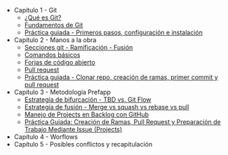 - Capítulo 1 - Git
  - [¿Qué es Git?](./01_git/01_que_e_git.md)
  - [Fundamentos de Git](./01_git/02_fundamentos_de_git.md)
  - [Práctica guiada - Primeros pasos, configuración e instalación](./01_git/03_practica_guiada.md)
- Capítulo 2 - Manos a la obra
  - [Secciones git - Ramificación - Fusión](./02_hands_on/01_git_sections.md)
  - [Comandos básicos](./02_hands_on/02_basic_commands.md)
  - [Forjas de código abierto](02_hands_on/03_remote_repo.md)
  - [Pull request](./02_hands_on/04_pull_request.md)
  - [Práctica guiada - Clonar repo, creación de ramas, primer commit y pull request](./02_hands_on/05_Guided_practice-Cloning_repo_branch_creation_first_commit_pull_request.md)
- Capítulo 3 - Metodología Prefapp
  - [Estrategía de bifurcación - TBD vs. Git Flow](./03_prefapp_methodology/01_forking_strategy.md)
  - [Estrategía de fusión - Merge vs squash vs rebase vs pull](./03_prefapp_methodology/02_merge_strategy.md)
  - [Manejo de Projects en Backlog con GitHub](./03_prefapp_methodology/03_project_management_backlog.md)
  - [Práctica Guiada: Creación de Ramas, Pull Request y Preparación de Trabajo Mediante Issue (Projects)](./03_prefapp_methodology/04_Guided_practice-branch-pr-issue.md)
- Capítulo 4 - Worflows
- Capítulo 5 - Posibles conflictos y recapitulación

